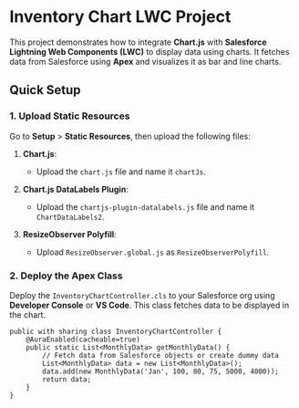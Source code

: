 # Inventory Chart LWC Project

This project demonstrates how to integrate **Chart.js** with **Salesforce Lightning Web Components (LWC)** to display data using charts. It fetches data from Salesforce using **Apex** and visualizes it as bar and line charts.

## Quick Setup

### 1. Upload Static Resources

Go to **Setup** > **Static Resources**, then upload the following files:

1. **Chart.js**:
   - Upload the `chart.js` file and name it `chartJs`.

2. **Chart.js DataLabels Plugin**:
   - Upload the `chartjs-plugin-datalabels.js` file and name it `ChartDataLabels2`.

3. **ResizeObserver Polyfill**:
   - Upload `ResizeObserver.global.js` as `ResizeObserverPolyfill`.

### 2. Deploy the Apex Class

Deploy the `InventoryChartController.cls` to your Salesforce org using **Developer Console** or **VS Code**. This class fetches data to be displayed in the chart.

```apex
public with sharing class InventoryChartController {
    @AuraEnabled(cacheable=true)
    public static List<MonthlyData> getMonthlyData() {
        // Fetch data from Salesforce objects or create dummy data
        List<MonthlyData> data = new List<MonthlyData>();
        data.add(new MonthlyData('Jan', 100, 80, 75, 5000, 4000));
        return data;
    }
}

